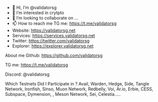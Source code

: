 - 👋 Hi, I’m @validatorsg
- 👀 I’m interested in crytpto
- 💞️ I’m looking to collaborate on ...
- 📫 How to reach me TG me: https://t.me/validatorsg
- Website: ​https://validatorsg.net
- Services: https://services.validatorsg.net
- Twitter: https://twitter.com/validatorsg
- Explorer: https://explorer.validatorsg.net

About me
Github: https://github.com/validatorsg

TG me: https://t.me/validatorsg

Discord: @validatorsg


Which Testnets Did I Participate in ?
Avail, Warden, Hedge, Side, Tangle Network, Ironfish, Sinso, Muon Network, Redbelly, Voi, Ar.io, Erbie, CESS, Subspace, Dymension, , Meson Network, Sei, Celestia.....

